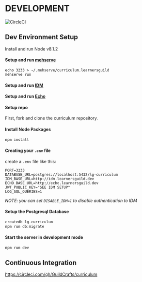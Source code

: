 # DEVELOPMENT

[![CircleCI](https://circleci.com/gh/LearnersGuild/curriculum.svg?style=svg&circle-token=364528d1f379d9477094729dfa2aa22fc26867bc)](https://circleci.com/gh/LearnersGuild/curriculum)

## Dev Environment Setup


Install and run Node v8.1.2


#### Setup and run [mehserve](https://github.com/timecounts/mehserve)
```
echo 3233 > ~/.mehserve/curriculum.learnersguild
mehserve run
```


#### Setup and run [IDM](https://github.com/LearnersGuild/idm/)


#### Setup and run [Echo](https://github.com/LearnersGuild/echo/)


#### Setup repo

First, fork and clone the curriculum repository.

#### Install Node Packages

```bash
npm install
```

#### Creating your `.env` file

create a `.env` file like this:

```
PORT=3233
DATABASE_URL=postgres://localhost:5432/lg-curriculum
IDM_BASE_URL=http://idm.learnersguild.dev
ECHO_BASE_URL=http://echo.learnersguild.dev
JWT_PUBLIC_KEY="SEE IDM SETUP"
LOG_SQL_QUERIES=1
```

_NOTE: you can set `DISABLE_IDM=1` to disable authentication to IDM_


#### Setup the Postgresql Database

```sh
createdb lg-curriculum
npm run db:migrate
```


#### Start the server in development mode

```sh
npm run dev
```


## Continuous Integration

https://circleci.com/gh/GuildCrafts/curriculum
